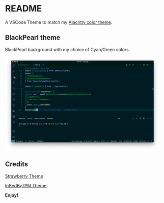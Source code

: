 # README

A VSCode Theme to match my [Alacritty color theme](alacritty.yml).


## BlackPearl theme

BlackPearl background with my choice of Cyan/Green colors.

![BlackPearl theme](images/blackpearl-code.png)


## Credits

[Strawberry Theme](https://github.com/sylten/strawberry-theme)

[InBedBy7PM Theme](https://github.com/sdras/inbedby7pm)


**Enjoy!**
